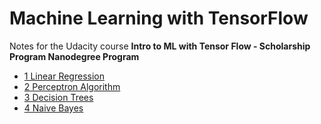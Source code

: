 # Machine Learning with TensorFlow

Notes for the Udacity course **Intro to ML with Tensor Flow - Scholarship Program Nanodegree Program**

* [1 Linear Regression](https://nbviewer.jupyter.org/github.com/thomd/udacity-ml-with-tensor-flow/blob/main/1-linear-regression.ipynb)
* [2 Perceptron  Algorithm](https://nbviewer.jupyter.org/github.com/thomd/udacity-ml-with-tensor-flow/blob/main/2-perceptron-algorithm.ipynb)
* [3 Decision Trees](https://nbviewer.jupyter.org/github.com/thomd/udacity-ml-with-tensor-flow/blob/main/3-decision-trees.ipynb)
* [4 Naive Bayes](https://nbviewer.jupyter.org/github/thomd/udacity-ml-with-tensor-flow/blob/main/4-naive-bayes.ipynb)